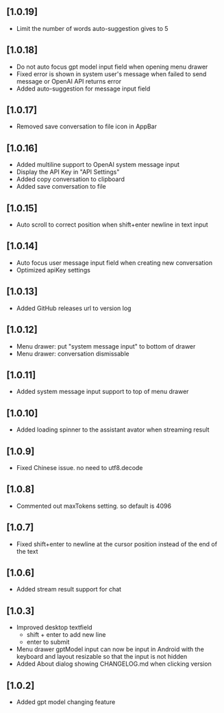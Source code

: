 ## [1.0.19]

* Limit the number of words auto-suggestion gives to 5

## [1.0.18]

* Do not auto focus gpt model input field when opening menu drawer
* Fixed error is shown in system user's message when failed to send message or OpenAI API returns error
* Added auto-suggestion for message input field

## [1.0.17]

* Removed save conversation to file icon in AppBar

## [1.0.16]

* Added multiline support to OpenAI system message input
* Display the API Key in "API Settings"
* Added copy conversation to clipboard
* Added save conversation to file

## [1.0.15]

* Auto scroll to correct position when shift+enter newline in text input

## [1.0.14]

* Auto focus user message input field when creating new conversation
* Optimized apiKey settings

## [1.0.13]

* Added GitHub releases url to version log

## [1.0.12]

* Menu drawer: put "system message input" to bottom of drawer
* Menu drawer: conversation dismissable

## [1.0.11]

* Added system message input support to top of menu drawer

## [1.0.10]

* Added loading spinner to the assistant avator when streaming result

## [1.0.9]

* Fixed Chinese issue. no need to utf8.decode

## [1.0.8]

* Commented out maxTokens setting. so default is 4096

## [1.0.7]

* Fixed shift+enter to newline at the cursor position instead of the end of the text

## [1.0.6]

* Added stream result support for chat

## [1.0.3]

* Improved desktop textfield
  * shift + enter to add new line
  * enter to submit
* Menu drawer gptModel input can now be input in Android with the keyboard and layout resizable so that the input is not hidden
* Added About dialog showing CHANGELOG.md when clicking version

## [1.0.2]

* Added gpt model changing feature